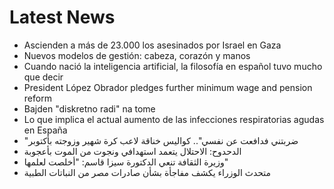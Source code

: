 # Latest News
-  Ascienden a más de 23.000 los asesinados por Israel en Gaza
-  Nuevos modelos de gestión: cabeza, corazón y manos
-  Cuando nació la inteligencia artificial, la filosofía en español tuvo mucho que decir
-  President López Obrador pledges further minimum wage and pension reform
-  Bajden "diskretno radi" na tome
-  Lo que implica el actual aumento de las infecciones respiratorias agudas en España
-  "ضربتني فدافعت عن نفسي".. كواليس خناقة لاعب كرة شهير وزوجته بأكتوبر
-  الدحدوح: الاحتلال يتعمد استهدافي ونجوت من الموت بأعجوبة
-  وزيرة الثقافة تنعي الدكتورة سيزا قاسم: "أخلصت لعلمها"
-  متحدث الوزراء يكشف مفاجأة بشأن صادرات مصر من النباتات الطبية
